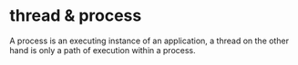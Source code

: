 
# thread & process
A process is an executing instance of an application, a thread on the other hand is only a path of execution within a process.
